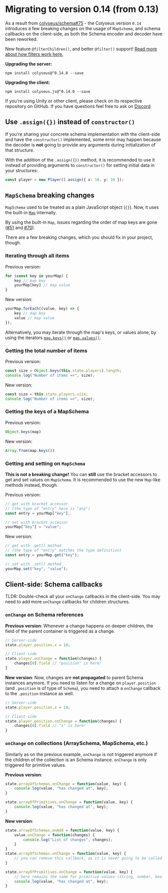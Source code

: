 # Migrating to version 0.14 (from 0.13)

As a result from [colyseus/schema#75](https://github.com/colyseus/schema/issues/75) - the Colyseus version `0.14` introduces a few breaking changes on the usage of `MapSchema`, and schema callbacks on the client-side, as both the Schema encoder and decoder have been reworked.

New feature `@filterChildren()`, and better `@filter()` support! [Read more about how filters work here.](/state/schema/#filtering-data-per-client)

**Upgrading the server:**

```
npm install colyseus@^0.14.0 --save
```

**Upgrading the client:**

```
npm install colyseus.js@^0.14.0 --save
```

If you're using Unity or other client, please check on its respective repository on GitHub. If you have questions feel free to ask on [Discord](https://discord.gg/RY8rRS7)

## Use `.assign({})` instead of `constructor()`

If you're sharing your concrete schema implementation with the client-side and have the `constructor()` implemented, some error may happen because the decoder is **not** going to provide any arguments during initialization of that structure.

With the addition of the `.assign({})` method, it is recommended to use it instead of providing arguments to `constructor()` for setting initial data in your structures:

```typescript
const player = new Player().assign({ x: 10, y: 10 });
```

## `MapSchema` breaking changes

`MapSchema` used to be treated as a plain JavaScript object (`{}`). Now, it uses the built-in [`Map`](https://developer.mozilla.org/en-US/docs/Web/JavaScript/Reference/Global_Objects/Map) internally.

By using the built-in `Map`, issues regarding the order of map keys are gone ([#51](https://github.com/colyseus/schema/pull/51) and [#70](https://github.com/colyseus/schema/pull/70)).

There are a few breaking changes, which you should fix in your project, though.

### Iterating through all items

Previous version:

```typescript
for (const key in yourMap) {
    key // map key
    yourMap[key] // map value
}
```

New version:

```typescript
yourMap.forEach((value, key) => {
    key // map key
    value // map value
});
```

Alternatively, you may iterate through the map's keys, or values alone, by using the iterators [`map.keys()`](https://developer.mozilla.org/en-US/docs/Web/JavaScript/Reference/Global_Objects/Map/keys) or [`map.values()`](https://developer.mozilla.org/en-US/docs/Web/JavaScript/Reference/Global_Objects/Map/values).

### Getting the total number of items

Previous version:

```typescript
const size = Object.keys(this.state.players).length;
console.log("Number of items =>", size);
```

New version:

```typescript
const size = this.state.players.size;
console.log("Number of items =>", size);
```

### Getting the keys of a MapSchema

Previous version:

```typescript
Object.keys(map)
```

New version:

```typescript
Array.from(map.keys())
```

### Getting and setting on `MapSchema`

**This is not a breaking change!** You can **still** use the bracket accessors to get and set values on `MapSchema`. It is recommended to use the new `Map`-like methods instead, though.

Previous version:

```typescript
// get with bracket accessor
// (the type of "entry" here is "any")
const entry = yourMap["key"];

// set with bracket accessor
yourMap["key"] = "value";
```

New version:

```typescript
// get with .get() method
// (the type of "entry" matches the type definition)
const entry = yourMap.get("key");

// set with .set() method
yourMap.set("key", "value");
```


## Client-side: Schema callbacks

TLDR: Double-check all your `onChange` callbacks in the client-side. You may need to add more `onChange` callbacks for children structures.

### `onChange` on Schema references

**Previous version**: Whenever a change happens on deeper children, the field of the parent container is triggered as a change.

```typescript
// Server-side
state.player.position.x = 10;

// Client-side
state.player.onChange = function(changes) {
    changes[0].field // "position" is here!
}
```

**New version**: Now, changes are **not propagated** to parent Schema instances anymore. If you need to listen for a change on `player.position` (and `.position` is of type of `Schema`), you need to attach a `onChange` callback to the `.position` instance as well.

```typescript
// Server-side
state.player.position.x = 10;

// Client-side
state.player.position.onChange = function(changes) {
    changes[0].field // "x" is here!
}
```

### `onChange` on collections (ArraySchema, MapSchema, etc.)

Similarly as on the previous example, `onChange` is not triggered anymore if the children of the collection is an Schema instance. `onChange` is only triggered for primitive values.

**Previous version**:

```typescript
state.arrayOfSchemas.onChange = function(value, key) {
    console.log(value, "has changed at", key);
}

state.arrayOfPrimitives.onChange = function(value, key) {
    console.log(value, "has changed at", key);
}
```

**New version**:

```typescript
state.arrayOfSchemas.onAdd = function(value, key) {
    value.onChange = function(changes) {
        console.log("List of changes", changes);
    }
}
state.arrayOfSchemas.onChange = function(value, key) {
    // you can remove this callback, as it is never going to be called.
}

state.arrayOfPrimitives.onChange = function(value, key) {
    // here remains the same for primitive values (string, number, boolean)
    console.log(value, "has changed at", key);
}
```

